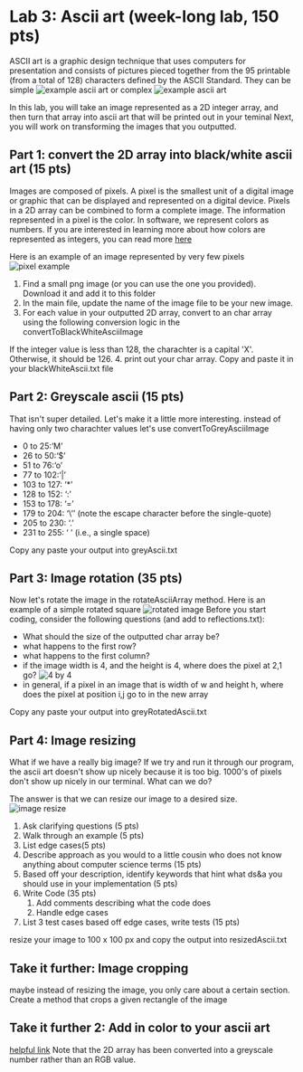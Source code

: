 # Lab 3: Ascii art (week-long lab, 150 pts)

ASCII art is a graphic design technique that uses computers for presentation and consists of pictures pieced together from the 95 printable 
(from a total of 128) characters defined by the ASCII Standard. 
They can be simple
![example ascii art](https://i.pinimg.com/236x/41/9a/b2/419ab2116c5c218a3fb6adaf3e8e8400--ascii-art-keyboard.jpg)
or complex
![example ascii art](https://pbs.twimg.com/media/CIdWGtFWwAAlBu5.png)

In this lab, you will take an image represented as a 2D integer array, and then turn that array into ascii art that will be printed out in your teminal
Next, you will work on transforming the images that you outputted.

## Part 1: convert the 2D array into black/white ascii art (15 pts)

Images are composed of pixels. A pixel is the smallest unit of a digital image or graphic that can be displayed and represented on a digital device.
Pixels in a 2D array can be combined to form a complete image. The information represented in a pixel is the color. In software, we represent colors as numbers.
If you are interested in learning more about how colors are represented as integers, you can read more [here](https://web.stanford.edu/class/cs101/image-1-introduction.html)

Here is an example of an image represented by very few pixels
![pixel example](https://encrypted-tbn0.gstatic.com/images?q=tbn:ANd9GcTw3wwImjNFJTbLnhgQbLi0M9F0oz9GgGa6Ag&usqp=CAU)

1. Find a small png image (or you can use the one you provided). Download it and add it to this folder
2. In the main file, update the name of the image file to be your new image. 
3. For each value in your outputted 2D array, convert to an char array using the following conversion logic in the convertToBlackWhiteAsciiImage
 
If the integer value is less than 128, the charachter is a capital 'X'. Otherwise, it should be 126.
4. print out your char array. Copy and paste it in your blackWhiteAscii.txt file

## Part 2: Greyscale ascii (15 pts)
That isn't super detailed. Let's make it a little more interesting. instead of having only two charachter values let's use convertToGreyAsciiImage
* 0 to 25:‘M’
* 26 to 50:‘$’
* 51 to 76:‘o’
* 77 to 102:‘|’
* 103 to 127: ‘*’
* 128 to 152: ‘:’
* 153 to 178: ‘=’
* 179 to 204: ‘\’’ (note the escape character before the single-quote)
* 205 to 230: ‘.’
* 231 to 255: ‘ ’ (i.e., a single space)

Copy any paste your output into greyAscii.txt

## Part 3: Image rotation (35 pts)
Now let's rotate the image in the rotateAsciiArray method.
Here is an example of a simple rotated square
![rotated image](https://assets.leetcode.com/uploads/2020/08/28/mat1.jpg)
Before you start coding, consider the following questions (and add to reflections.txt):
* What should the size of the outputted char array be?
* what happens to the first row?
* what happens to the first column?
* if the image width is 4, and the height is 4, where does the pixel at 2,1 go? 
![4 by 4](http://theoryofprogramming.azurewebsites.net/wp-content/uploads/2017/12/rotate-1.jpg)
* in general, if a pixel in an image that is width of w and height h, where does the pixel at position i,j go to in the new array

Copy any paste your output into greyRotatedAscii.txt

## Part 4: Image resizing 
What if we have a really big image? If we try and run it through our program, 
the ascii art doesn't show up nicely because it is too big. 1000's of pixels don't show up nicely in our terminal. What can we do?

The answer is that we can resize our image to a desired size. 
![image resize](https://1mhowto.com/wp-content/uploads/2014/12/app-resizeme-512.png)

1. Ask clarifying questions (5 pts)
2. Walk through an example (5 pts)
3. List  edge cases(5 pts)
4. Describe approach as you would to a little cousin who does not know anything about computer science terms (15 pts)
5. Based off your description, identify keywords that hint what ds&a you should use in your implementation (5 pts)
6. Write Code (35 pts)
    1. Add comments describing what the code does 
    2. Handle edge cases
7. List 3 test cases based off edge cases, write tests  (15 pts)

resize your image to 100 x 100 px and copy the output into resizedAscii.txt

## Take it further: Image cropping
maybe instead of resizing the image, you only care about a certain section. Create a method that crops a given rectangle of the image

## Take it further 2: Add in color to your ascii art
[helpful link](https://stackoverflow.com/questions/5762491/how-to-print-color-in-console-using-system-out-println)
Note that the 2D array has been converted into a greyscale number rather than an RGB value. 
